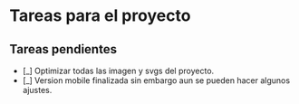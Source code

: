 # Tareas para el proyecto

## Tareas pendientes 
 - [_] Optimizar todas las imagen y svgs del proyecto.
 - [_] Version mobile finalizada sin embargo aun se pueden hacer algunos ajustes.
 